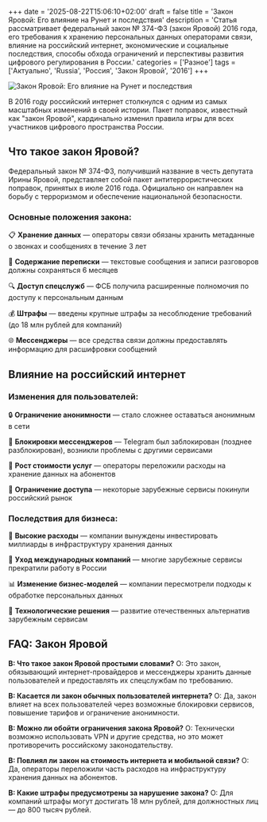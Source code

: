 +++
date = '2025-08-22T15:06:10+02:00'
draft = false
title = 'Закон Яровой: Его влияние на Рунет и последствия'
description = 'Статья рассматривает федеральный закон № 374-ФЗ (закон Яровой) 2016 года, его требования к хранению персональных данных операторами связи, влияние на российский интернет, экономические и социальные последствия, способы обхода ограничений и перспективы развития цифрового регулирования в России.'
categories = ['Разное']
tags = ['Актуально', 'Russia', 'Россия', 'Закон Яровой', '2016']
+++

![Закон Яровой: Его влияние на Рунет и последствия](https://imagestoring.fra1.cdn.digitaloceanspaces.com/F3816D2B-3D04-494F-816E-59FD75EC552D.png)

В 2016 году российский интернет столкнулся с одним из самых масштабных изменений в своей истории. Пакет поправок, известный как "закон Яровой", кардинально изменил правила игры для всех участников цифрового пространства России.

## Что такое закон Яровой?

Федеральный закон № 374-ФЗ, получивший название в честь депутата Ирины Яровой, представляет собой пакет антитеррористических поправок, принятых в июле 2016 года. Официально он направлен на борьбу с терроризмом и обеспечение национальной безопасности.

### Основные положения закона:

📋 **Хранение данных** — операторы связи обязаны хранить метаданные о звонках и сообщениях в течение 3 лет

📨 **Содержание переписки** — текстовые сообщения и записи разговоров должны сохраняться 6 месяцев

🔍 **Доступ спецслужб** — ФСБ получила расширенные полномочия по доступу к персональным данным

💰 **Штрафы** — введены крупные штрафы за несоблюдение требований (до 18 млн рублей для компаний)

🌐 **Мессенджеры** — все средства связи должны предоставлять информацию для расшифровки сообщений

## Влияние на российский интернет

### Изменения для пользователей:

🔒 **Ограничение анонимности** — стало сложнее оставаться анонимным в сети

📱 **Блокировки мессенджеров** — Telegram был заблокирован (позднее разблокирован), возникли проблемы с другими сервисами

💸 **Рост стоимости услуг** — операторы переложили расходы на хранение данных на абонентов

🚫 **Ограничение доступа** — некоторые зарубежные сервисы покинули российский рынок

### Последствия для бизнеса:

💼 **Высокие расходы** — компании вынуждены инвестировать миллиарды в инфраструктуру хранения данных

🏢 **Уход международных компаний** — многие зарубежные сервисы прекратили работу в России

📊 **Изменение бизнес-моделей** — компании пересмотрели подходы к обработке персональных данных

🔧 **Технологические решения** — развитие отечественных альтернатив зарубежным сервисам

## FAQ: Закон Яровой

**В: Что такое закон Яровой простыми словами?**
О: Это закон, обязывающий интернет-провайдеров и мессенджеры хранить данные пользователей и предоставлять их спецслужбам по требованию.

**В: Касается ли закон обычных пользователей интернета?**
О: Да, закон влияет на всех пользователей через возможные блокировки сервисов, повышение тарифов и ограничение анонимности.

**В: Можно ли обойти ограничения закона Яровой?**
О: Технически возможно использовать VPN и другие средства, но это может противоречить российскому законодательству.

**В: Повлиял ли закон на стоимость интернета и мобильной связи?**
О: Да, операторы переложили часть расходов на инфраструктуру хранения данных на абонентов.

**В: Какие штрафы предусмотрены за нарушение закона?**
О: Для компаний штрафы могут достигать 18 млн рублей, для должностных лиц — до 800 тысяч рублей.